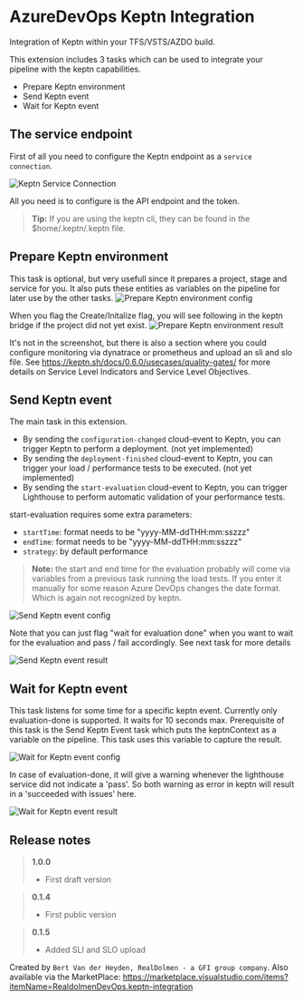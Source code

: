 # AzureDevOps Keptn Integration

Integration of Keptn within your TFS/VSTS/AZDO build. 

This extension includes 3 tasks which can be used to integrate your pipeline with the keptn capabilities.
- Prepare Keptn environment
- Send Keptn event
- Wait for Keptn event

## The service endpoint
First of all you need to configure the Keptn endpoint as a `service connection`.

![Keptn Service Connection](screenshots/service-connection.png)

All you need is to configure is the API endpoint and the token. 
> **Tip:** If you are using the keptn cli, they can be found in the $home/.keptn/.keptn file. 

## Prepare Keptn environment
This task is optional, but very usefull since it prepares a project, stage and service for you. It also puts these entities as variables on the pipeline for later use by the other tasks.
![Prepare Keptn environment config](screenshots/task-prepkeptnenv.png)

When you flag the Create/Initalize flag, you will see following in the keptn bridge if the project did not yet exist.
![Prepare Keptn environment result](screenshots/task-prepkeptnenv-result.png)

It's not in the screenshot, but there is also a section where you could configure monitoring via dynatrace or prometheus and upload an sli and slo file. See https://keptn.sh/docs/0.6.0/usecases/quality-gates/ for more details on Service Level Indicators and Service Level Objectives.

## Send Keptn event
The main task in this extension.
- By sending the `configuration-changed` cloud-event to Keptn, you can trigger Keptn to perform a deployment. (not yet implemented)
- By sending the `deployment-finished` cloud-event to Keptn, you can trigger your load / performance tests to be executed. (not yet implemented)
- By sending the `start-evaluation` cloud-event to Keptn, you can trigger Lighthouse to perform automatic validation of your performance tests.

start-evaluation requires some extra parameters:
- `startTime`: format needs to be "yyyy-MM-ddTHH:mm:sszzz"
- `endTime`: format needs to be "yyyy-MM-ddTHH:mm:sszzz"
- `strategy`: by default performance

> **Note:** the start and end time for the evaluation probably will come via variables from a previous task running the load tests. If you enter it manually for some reason Azure DevOps changes the date format. Which is again not recognized by keptn.

![Send Keptn event config](screenshots/task-sendkeptnevent.png)

Note that you can just flag "wait for evaluation done" when you want to wait for the evaluation and pass / fail accordingly. See next task for more details

![Send Keptn event result](screenshots/task-sendkeptnevent-result1.png)

## Wait for Keptn event
This task listens for some time for a specific keptn event. Currently only evaluation-done is supported. It waits for 10 seconds max.
Prerequisite of this task is the Send Keptn Event task which puts the keptnContext as a variable on the pipeline. This task uses this variable to capture the result.

![Wait for Keptn event config](screenshots/task-waitforkeptnevent.png)

In case of evaluation-done, it will give a warning whenever the lighthouse service did not indicate a 'pass'. So both warning as error in keptn will result in a 'succeeded with issues' here.

![Wait for Keptn event result](screenshots/task-waitforkeptnevent-result.png)

## Release notes ##
> **1.0.0**
> - First draft version

> **0.1.4**
> - First public version

> **0.1.5**
> - Added SLI and SLO upload

Created by `Bert Van der Heyden, RealDolmen - a GFI group company`.
Also available via the MarketPlace: https://marketplace.visualstudio.com/items?itemName=RealdolmenDevOps.keptn-integration
